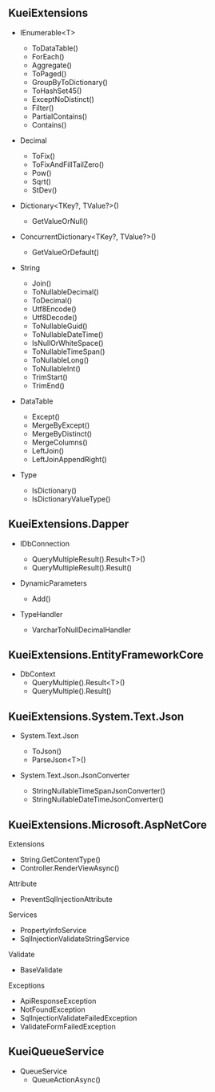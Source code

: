 
## KueiExtensions

- IEnumerable\<T>
  - ToDataTable()
  - ForEach()
  - Aggregate()
  - ToPaged()
  - GroupByToDictionary()
  - ToHashSet45()
  - ExceptNoDistinct()
  - Filter()
  - PartialContains()
  - Contains()

- Decimal
  - ToFix()
  - ToFixAndFillTailZero()
  - Pow()
  - Sqrt()
  - StDev()

- Dictionary\<TKey?, TValue?>()
  - GetValueOrNull()

- ConcurrentDictionary\<TKey?, TValue?>()
  - GetValueOrDefault()

- String
  - Join()
  - ToNullableDecimal()
  - ToDecimal()
  - Utf8Encode()
  - Utf8Decode()
  - ToNullableGuid()
  - ToNullableDateTime()
  - IsNullOrWhiteSpace()
  - ToNullableTimeSpan()
  - ToNullableLong()
  - ToNullableInt()
  - TrimStart()
  - TrimEnd()
  
- DataTable
  - Except()
  - MergeByExcept()
  - MergeByDistinct()
  - MergeColumns()
  - LeftJoin()
  - LeftJoinAppendRight()

- Type
  - IsDictionary()
  - IsDictionaryValueType()

## KueiExtensions.Dapper

- IDbConnection
  - QueryMultipleResult().Result\<T>()
  - QueryMultipleResult().Result()

- DynamicParameters
  - Add()

- TypeHandler
  - VarcharToNullDecimalHandler

## KueiExtensions.EntityFrameworkCore

 - DbContext
   - QueryMultiple().Result\<T>()
   - QueryMultiple().Result()

## KueiExtensions.System.Text.Json

- System.Text.Json
  - ToJson()
  - ParseJson\<T>()
    
- System.Text.Json.JsonConverter
  - StringNullableTimeSpanJsonConverter()
  - StringNullableDateTimeJsonConverter()

## KueiExtensions.Microsoft.AspNetCore

Extensions
- String.GetContentType()
- Controller.RenderViewAsync<T>()

Attribute
- PreventSqlInjectionAttribute

Services
- PropertyInfoService
- SqlInjectionValidateStringService

Validate
- BaseValidate

Exceptions
- ApiResponseException
- NotFoundException
- SqlInjectionValidateFailedException
- ValidateFormFailedException

## KueiQueueService

- QueueService
  - QueueActionAsync()

